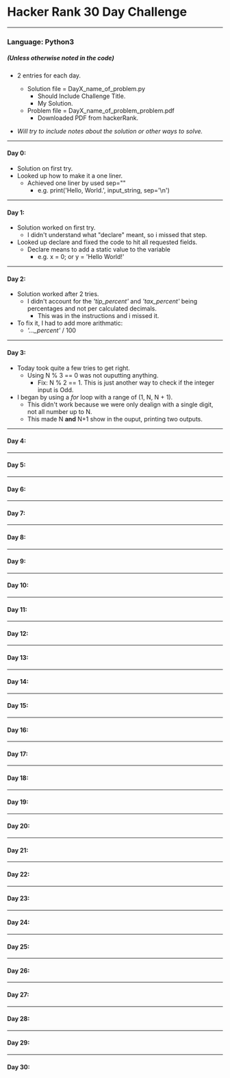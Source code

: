 # **Hacker Rank 30 Day Challenge**
---
### Language: Python3
##### *(Unless otherwise noted in the code)*

- 2 entries for each day.
  -  Solution file = DayX_name_of_problem.py
      - Should Include Challenge Title.
      - My Solution.
  - Problem file = DayX_name_of_problem_problem.pdf
      - Downloaded PDF from hackerRank.
 
- *Will try to include notes about the solution or other ways to solve.*
---
#### Day 0:
- Solution on first try.
- Looked up how to make it a one liner.
  - Achieved one liner by used sep=""
    - e.g. print('Hello, World.', input_string, sep='\n')
---
#### Day 1:
- Solution worked on first try.
  - I didn't understand what "declare" meant, so i missed that step.
- Looked up declare and fixed the code to hit all requested fields.
  - Declare means to add a static value to the variable
    - e.g. x = 0; or y = 'Hello World!'
---
#### Day 2:
- Solution worked after 2 tries.
  - I didn't account for the *'tip_percent'* and *'tax_percent'* being percentages and not per calculated decimals.
    - This was in the instructions and i missed it.
- To fix it, I had to add more arithmatic:
  - *'..._percent'* / 100
---
#### Day 3:
- Today took quite a few tries to get right.
  - Using N % 3 == 0 was not ouputting anything.
    - Fix: N % 2 == 1. This is just another way to check if the integer input is Odd.
- I began by using a *for* loop with a range of (1, N, N + 1).
  - This didn't work because we were only dealign with a single digit, not all number up to N.
  - This made N **and** N+1 show in the ouput, printing two outputs.
---
#### Day 4:
---
#### Day 5:
---
#### Day 6:
---
#### Day 7:
---
#### Day 8:
---
#### Day 9:
---
#### Day 10:
---
#### Day 11:
---
#### Day 12:
---
#### Day 13:
---
#### Day 14:
---
#### Day 15:
---
#### Day 16:
---
#### Day 17:
---
#### Day 18:
---
#### Day 19:
---
#### Day 20:
---
#### Day 21:
---
#### Day 22:
---
#### Day 23:
---
#### Day 24:
---
#### Day 25:
---
#### Day 26:
---
#### Day 27:
---
#### Day 28:
---
#### Day 29:
---
#### Day 30:
